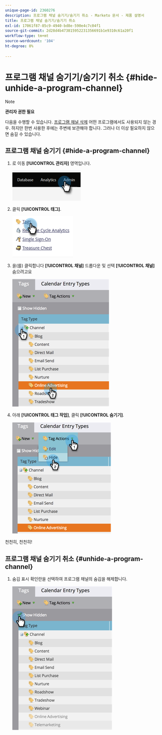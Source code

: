 ```yaml
---
unique-page-id: 2360276
description: 프로그램 채널 숨기기/숨기기 취소 - Marketo 문서 - 제품 설명서
title: 프로그램 채널 숨기기/숨기기 취소
exl-id: 17061f87-85c9-4940-bd8e-590e4c7c04f1
source-git-commit: 2d28d4b473815952231356691b1e9310c61a20f1
workflow-type: tm+mt
source-wordcount: '104'
ht-degree: 0%

---
```


# 프로그램 채널 숨기기/숨기기 취소 {#hide-unhide-a-program-channel}

>[!NOTE]
>
>**관리자 권한 필요**

다음을 수행할 수 있습니다. [프로그램 채널 삭제](/help/marketo/product-docs/administration/tags/delete-a-program-channel.md) 어떤 프로그램에서도 사용되지 않는 경우.  하지만 한번 사용한 후에는 주변에 보관해야 합니다.  그러나 더 이상 필요하지 않으면 숨길 수 있습니다.

## 프로그램 채널 숨기기 {#hide-a-program-channel}

1. 로 이동 **[!UICONTROL 관리자]** 영역입니다.

   ![](assets/hide-unhide-a-program-channel-1.png)

1. 클릭 **[!UICONTROL 태그]**.

   ![](assets/hide-unhide-a-program-channel-2.png)

1. 을(를) 클릭합니다 **[!UICONTROL 채널]** 드롭다운 및 선택 **[!UICONTROL 채널]** 숨으려고요

   ![](assets/hide-unhide-a-program-channel-3.png)

1. 아래 **[!UICONTROL 태그 작업]**, 클릭 **[!UICONTROL 숨기기]**.

   ![](assets/hide-unhide-a-program-channel-4.png)

천천히, 천천히!

## 프로그램 채널 숨기기 취소 {#unhide-a-program-channel}

1. 숨김 표시 확인란을 선택하여 프로그램 채널의 숨김을 해제합니다.

   ![](assets/hide-unhide-a-program-channel-5.png)
